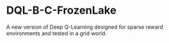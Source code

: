 # DQL-B-C-FrozenLake
A new version of Deep Q-Learning designed for sparse reward environments and tested in a grid world.
